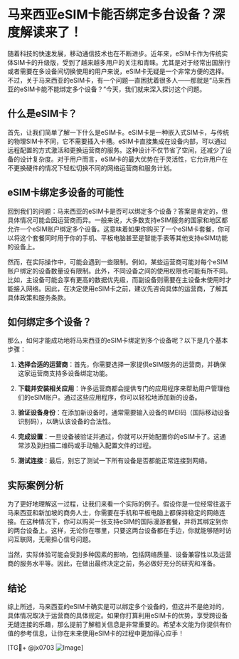 # 马来西亚eSIM卡能否绑定多台设备？深度解读来了！

随着科技的快速发展，移动通信技术也在不断进步。近年来，eSIM卡作为传统实体SIM卡的升级版，受到了越来越多用户的关注和青睐。尤其是对于经常出国旅行或者需要在多设备间切换使用的用户来说，eSIM卡无疑是一个非常方便的选择。不过，关于马来西亚的eSIM卡，有一个问题一直困扰着很多人——那就是“马来西亚的eSIM卡能不能绑定多个设备？”今天，我们就来深入探讨这个问题。

## 什么是eSIM卡？

首先，让我们简单了解一下什么是eSIM卡。eSIM卡是一种嵌入式SIM卡，与传统的物理SIM卡不同，它不需要插入卡槽。eSIM卡直接集成在设备内部，可以通过远程配置的方式激活和更换运营商的服务。这种设计不仅节省了空间，还减少了设备的设计复杂度。对于用户而言，eSIM卡的最大优势在于灵活性，它允许用户在不更换硬件的情况下轻松切换不同的网络运营商和服务计划。

## eSIM卡绑定多设备的可能性

回到我们的问题：马来西亚的eSIM卡是否可以绑定多个设备？答案是肯定的，但具体情况可能会因运营商而异。一般来说，大多数支持eSIM服务的国家和地区都允许一个eSIM账户绑定多个设备。这意味着如果你购买了一个eSIM卡套餐，你可以将这个套餐同时用于你的手机、平板电脑甚至是智能手表等其他支持eSIM功能的设备上。

然而，在实际操作中，可能会遇到一些限制。例如，某些运营商可能对每个eSIM账户绑定的设备数量设有限制。此外，不同设备之间的使用权限也可能有所不同。比如，主设备可能会享有更高的数据优先级，而副设备则需要在主设备未使用时才能接入网络。因此，在决定使用eSIM卡之前，建议先咨询具体的运营商，了解其具体政策和服务条款。

## 如何绑定多个设备？

那么，如何才能成功地将马来西亚的eSIM卡绑定到多个设备呢？以下是几个基本步骤：

1. **选择合适的运营商**：首先，你需要选择一家提供eSIM服务的运营商，并确保这家运营商支持多设备绑定功能。
   
2. **下载并安装相关应用**：许多运营商都会提供专门的应用程序来帮助用户管理他们的eSIM账户。通过这些应用程序，你可以轻松地添加新的设备。

3. **验证设备身份**：在添加新设备时，通常需要输入设备的IMEI码（国际移动设备识别码），以确认该设备的合法性。

4. **完成设置**：一旦设备被验证并通过，你就可以开始配置你的eSIM卡了。这通常涉及到扫描二维码或手动输入配置文件的过程。

5. **测试连接**：最后，别忘了测试一下所有设备是否都能正常连接到网络。

## 实际案例分析

为了更好地理解这一过程，让我们来看一个实际的例子。假设你是一位经常往返于马来西亚和新加坡的商务人士，你需要在手机和平板电脑上都保持稳定的网络连接。在这种情况下，你可以购买一张支持eSIM的国际漫游套餐，并将其绑定到你的两台设备上。这样，无论你在哪里，只要这两台设备都在手边，你就能够随时访问互联网，无需担心信号问题。

当然，实际体验可能会受到多种因素的影响，包括网络质量、设备兼容性以及运营商的服务水平等。因此，在做出最终决定之前，务必做好充分的研究和准备。

## 结论

综上所述，马来西亚的eSIM卡确实是可以绑定多个设备的，但这并不是绝对的，具体情况取决于运营商的具体规定。如果你打算利用eSIM卡的优势，享受跨设备无缝连接的乐趣，那么提前了解相关信息是非常重要的。希望本文能为你提供有价值的参考信息，让你在未来使用eSIM卡的过程中更加得心应手！

[TG💪+ @jx0703 ![Image](https://github.com/user-attachments/assets/dbca1d08-cadb-493c-b0ec-ad6f7a83f270)]